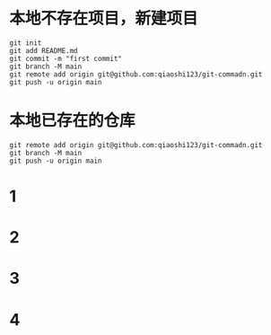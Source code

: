 # 本地不存在项目，新建项目
``` 
git init
git add README.md
git commit -m "first commit"
git branch -M main
git remote add origin git@github.com:qiaoshi123/git-commadn.git
git push -u origin main

```

# 本地已存在的仓库
```
git remote add origin git@github.com:qiaoshi123/git-commadn.git
git branch -M main
git push -u origin main
```

# 1
# 2

# 3

# 4
